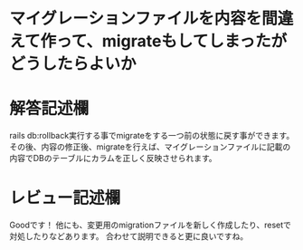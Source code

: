 # マイグレーションファイルを内容を間違えて作って、migrateもしてしまったがどうしたらよいか
# 解答記述欄
rails db:rollback実行する事でmigrateをする一つ前の状態に戻す事ができます。
その後、内容の修正後、migrateを行えば、マイグレーションファイルに記載の内容でDBのテーブルにカラムを正しく反映させられます。





# レビュー記述欄
Goodです！
他にも、変更用のmigrationファイルを新しく作成したり、resetで対処したりなどあります。
合わせて説明できると更に良いですね。